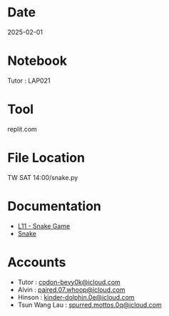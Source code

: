 # Date
2025-02-01

# Notebook
Tutor : LAP021

# Tool
replit.com

# File Location
TW SAT 14:00/snake.py

# Documentation
- [L11 - Snake Game](https://docs.google.com/presentation/d/1JWBuzvW5q9asH71KLYnkvYIW28bX39-EJ_OdQVWn8fs/edit?usp=drive_link)
- [Snake](https://drive.google.com/drive/folders/1U35glQP90bEutQ07XKXEmJuXsTwKVYA4?usp=sharing)

# Accounts
- Tutor : codon-bevy0k@icloud.com
- Alvin : paired.07.whoop@icloud.com
- Hinson : kinder-dolphin.0e@icloud.com
- Tsun Wang Lau : spurred.mottos.0q@icloud.com
